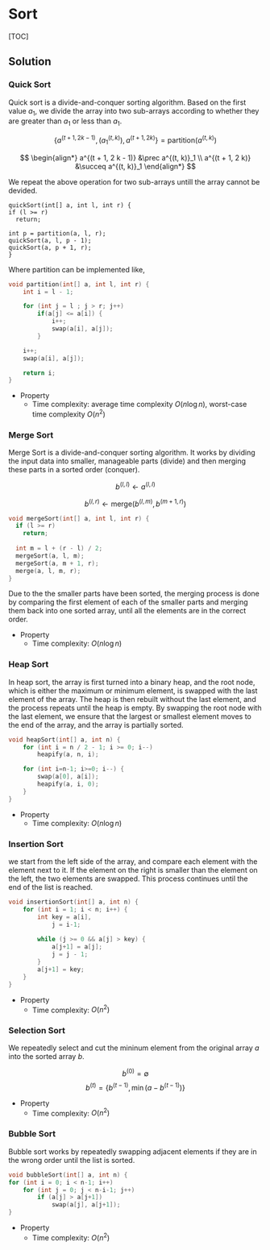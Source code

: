 # Sort
[TOC]

## Solution
### Quick Sort

  Quick sort is a divide-and-conquer sorting algorithm. Based on the first value $a_1$, we divide the array into two sub-arrays according to whether they are greater than $a_1$ or less than $a_1$.

$$
\left\{a^{(t + 1, 2 k - 1)}, \left(a^{(t, k)}_1 \right), a^{(t + 1, 2 k)} \right\} = \text{partition}\left(a^{(t, k)} \right)
$$

$$
\begin{align*}
  a^{(t + 1, 2 k - 1)} &\prec a^{(t, k)}_1  \\
  a^{(t + 1, 2 k)} &\succeq a^{(t, k)}_1
\end{align*}
$$

We repeat the above operation for two sub-arrays untill the array cannot be devided.

```
quickSort(int[] a, int l, int r) {
if (l >= r) 
  return;

int p = partition(a, l, r);
quickSort(a, l, p - 1);
quickSort(a, p + 1, r);
}
```

  Where partition can be implemented like,
  ```c
  void partition(int[] a, int l, int r) {
      int i = l - 1;
  
      for (int j = l ; j > r; j++) 
          if(a[j] <= a[i]) {
              i++;
              swap(a[i], a[j]);
          }
  
      i++;
      swap(a[i], a[j]);
  
      return i;
  }
  ```

- Property
  - Time complexity: average time complexity $O(n \log n)$, worst-case time complexity $O(n^2)$

### Merge Sort

Merge Sort is a divide-and-conquer sorting algorithm. It works by dividing the input data into smaller, manageable parts (divide) and then merging these parts in a sorted order (conquer).

$$
b^{(l, l)} \gets a^{(l, l)}
$$

$$
b^{(l, r)} \gets \text{merge} (b^{(l, m)}, b^{(m+1, r)})
$$

  ```c
  void mergeSort(int[] a, int l, int r) { 
    if (l >= r) 
      return;
      
    int m = l + (r - l) / 2; 
    mergeSort(a, l, m); 
    mergeSort(a, m + 1, r); 
    merge(a, l, m, r); 
  } 
  ```

Due to the the smaller parts have been sorted, the merging process is done by comparing the first element of each of the smaller parts and merging them back into one sorted array, until all the elements are in the correct order.

- Property
  - Time complexity: $O(n \log n)$

### Heap Sort

In heap sort, the array is first turned into a binary heap, and the root node, which is either the maximum or minimum element, is swapped with the last element of the array. The heap is then rebuilt without the last element, and the process repeats until the heap is empty. By swapping the root node with the last element, we ensure that the largest or smallest element moves to the end of the array, and the array is partially sorted.

  ```c
  void heapSort(int[] a, int n) {
      for (int i = n / 2 - 1; i >= 0; i--)
          heapify(a, n, i);
  
      for (int i=n-1; i>=0; i--) {
          swap(a[0], a[i]);
          heapify(a, i, 0);
      }
  }
  ```

- Property
  - Time complexity: $O(n \log n)$

### Insertion Sort

we start from the left side of the array, and compare each element with the element next to it. If the element on the right is smaller than the element on the left, the two elements are swapped. This process continues until the end of the list is reached.

  ```c
  void insertionSort(int[] a, int n) {
      for (int i = 1; i < n; i++) {
          int key = a[i],
              j = i-1;
    
          while (j >= 0 && a[j] > key) {
              a[j+1] = a[j];
              j = j - 1;
          }
          a[j+1] = key;
      }
  }
  ```

- Property
  - Time complexity: $O(n^2)$

### Selection Sort

We repeatedly select and cut the mininum element from the original array $a$ into the sorted array $b$.

$$b^{(0)} = \emptyset$$ 
$$b^{(t)} = \left\{b^{(t-1)}, \min \left(a - b^{(t-1)} \right)\right\}$$ 

- Property
  - Time complexity: $O(n^2)$

### Bubble Sort
Bubble sort works by repeatedly swapping adjacent elements if they are in the wrong order until the list is sorted.

```c
void bubbleSort(int[] a, int n) {
for (int i = 0; i < n-1; i++)
    for (int j = 0; j < n-i-1; j++)
        if (a[j] > a[j+1]) 
            swap(a[j], a[j+1]);
}
```

- Property
  - Time complexity: $O(n^2)$